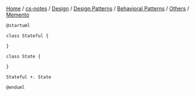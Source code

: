 [Home](https://mengxianbin.github.io) /
[cs-notes](https://mengxianbin.github.io/cs-notes/content) /
[Design](https://mengxianbin.github.io/cs-notes/content/Design) /
[Design Patterns](https://mengxianbin.github.io/cs-notes/content/Design/Design%20Patterns) /
[Behavioral Patterns](https://mengxianbin.github.io/cs-notes/content/Design/Design%20Patterns/Behavioral%20Patterns) /
[Others](https://mengxianbin.github.io/cs-notes/content/Design/Design%20Patterns/Behavioral%20Patterns/Others) /
[Memento](https://mengxianbin.github.io/cs-notes/content/Design/Design%20Patterns/Behavioral%20Patterns/Others/Memento)

```puml
@startuml

class Stateful {

}

class State {

}

Stateful +. State

@enduml
```
